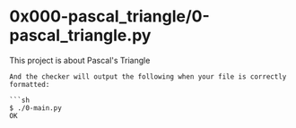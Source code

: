 # 0x000-pascal_triangle/0-pascal_triangle.py
This project is about Pascal's Triangle
```
And the checker will output the following when your file is correctly formatted:

```sh
$ ./0-main.py
OK
